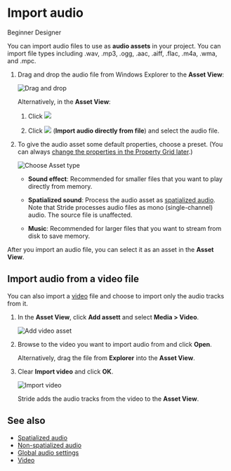 # Import audio

<span class="label label-doc-level">Beginner</span>
<span class="label label-doc-audience">Designer</span>

You can import audio files to use as **audio assets** in your project. You can import file types including .wav, .mp3, .ogg, .aac, .aiff, .flac, .m4a, .wma, and .mpc.

1. Drag and drop the audio file from Windows Explorer to the **Asset View**:

    ![Drag and drop](media/import-setup-drag-and-drop-audio-to-asset-view.gif)

    Alternatively, in the **Asset View**:

    1. Click ![](media/index-audio-add-new-asset-button.png)

    2. Click ![](media/index-audio-import-audio-directly-from-file.png) (**Import audio directly from file**) and select the audio file.

2. To give the audio asset some default properties, choose a preset. (You can always [change the properties in the Property Grid later](audio-asset-properties.md).)

    ![Choose Asset type](media/import-audio-choose-asset-type.png)

    * **Sound effect**: Recommended for smaller files that you want to play directly from memory.

    * **Spatialized sound**: Process the audio asset as [spatialized audio](spatialized-audio.md). Note that Stride processes audio files as mono (single-channel) audio. The source file is unaffected.
    
    * **Music**: Recommended for larger files that you want to stream from disk to save memory.

After you import an audio file, you can select it as an asset in the **Asset View**.

## Import audio from a video file

You can also import a [video](../video/index.md) file and choose to import only the audio tracks from it.

1. In the **Asset View**, click **Add assett** and select **Media > Video**.

    ![Add video asset](../video/media/add-video-asset.png)

2. Browse to the video you want to import audio from and click **Open**.

    Alternatively, drag the file from **Explorer** into the **Asset View**.

3. Clear **Import video** and click **OK**.

    ![Import video](media/import-audio-only.png)

    Stride adds the audio tracks from the video to the **Asset View**.

## See also

* [Spatialized audio](spatialized-audio.md)
* [Non-spatialized audio](non-spatialized-audio.md)
* [Global audio settings](global-audio-settings.md)
* [Video](../video/index.md)